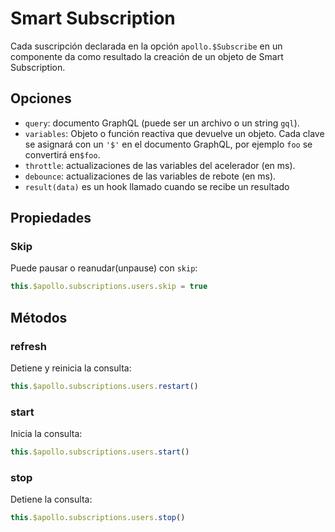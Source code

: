 # Smart Subscription

Cada suscripción declarada en la opción `apollo.$Subscribe` en un componente da como resultado la creación de un objeto de Smart Subscription.

## Opciones

- `query`: documento GraphQL (puede ser un archivo o un string `gql`).
- `variables`: Objeto o función reactiva que devuelve un objeto. Cada clave se asignará con un `'$'` en el documento GraphQL, por ejemplo `foo` se convertirá en`$foo`.
- `throttle`: actualizaciones de las variables del acelerador (en ms).
- `debounce`: actualizaciones de las variables de rebote (en ms).
- `result(data)` es un hook llamado cuando se recibe un resultado

## Propiedades

### Skip

Puede pausar o reanudar(unpause) con `skip`:

```js
this.$apollo.subscriptions.users.skip = true
```

## Métodos

### refresh

Detiene y reinicia la consulta:

```js
this.$apollo.subscriptions.users.restart()
```

### start

Inicia la consulta:

```js
this.$apollo.subscriptions.users.start()
```

### stop

Detiene la consulta:

```js
this.$apollo.subscriptions.users.stop()
```

